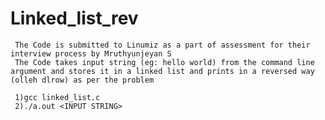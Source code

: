 # Linked_list_rev
     The Code is submitted to Linumiz as a part of assessment for their interview process by Mruthyunjeyan S
     The Code takes input string (eg: hello world) from the command line argument and stores it in a linked list and prints in a reversed way (olleh dlrow) as per the problem
     
     1)gcc linked_list.c
     2)./a.out <INPUT STRING>
